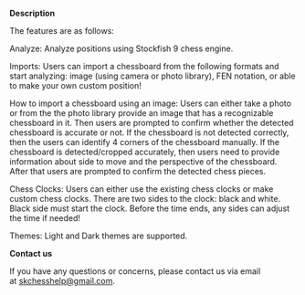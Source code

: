 **Description**

The features are as follows:

Analyze:
Analyze positions using Stockfish 9 chess engine.

Imports:
Users can import a chessboard from the following formats and start analyzing: image (using camera or photo library), FEN notation, or able to make your own custom position!

How to import a chessboard using an image:
Users can either take a photo or from the the photo library provide an image that has a recognizable chessboard in it. Then users are prompted to confirm whether the detected chessboard is accurate or not. If the chessboard is not detected correctly, then the users can identify 4 corners of the chessboard manually. If the chessboard is detected/cropped accurately, then users need to provide information about side to move and the perspective of the chessboard. After that users are prompted to confirm the detected chess pieces.

Chess Clocks:
Users can either use the existing chess clocks or make custom chess clocks. There are two sides to the clock: black and white. Black side must start the clock. Before the time ends, any sides can adjust the time if needed!

Themes:
Light and Dark themes are supported.


**Contact us**

If you have any questions or concerns, please contact us via email at [skchesshelp@gmail.com](skchesshelp@gmail.com).
